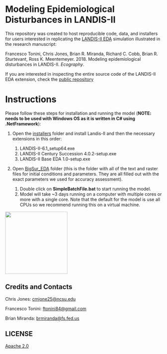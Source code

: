 # Modeling Epidemiological Disturbances in LANDIS-II

This repository was created to host reproducible code, data, and installers for users interested in replicating the [LANDIS-II EDA](http://www.landis-ii.org/extensions) simulation illustrated in the research manuscript:

Francesco Tonini, Chris Jones, Brian R. Miranda, Richard C. Cobb, Brian R. Sturtevant, Ross K. Meentemeyer. 2018. Modeling epidemiological disturbances in LANDIS-II. _Ecography_.

If you are interested in inspecting the entire source code of the LANDIS-II EDA extension, check the [public repository](https://github.com/LANDIS-II-Foundation/Extension-Base-EDA)

# Instructions

Please follow these steps for installation and running the model (__NOTE: needs to be used with Windows OS as it is written in C# using .NetFramework__):

1. Open the [installers](./installers) folder and install Landis-II and then the necessary extensions in this order:

    1. LANDIS-II-6.1_setup64.exe
    2. LANDIS-II Century Succession 4.0.2-setup.exe
    3. LANDIS-II Base EDA 1.0-setup.exe

2.	Open [BigSur_EDA](./BigSur_EDA) folder (this is the folder with all of the text and raster files for initial conditions and parameters. They are all filled out with the exact parameters we used for accuracy assessment).

    1. Double click on __SimpleBatchFile.bat__ to start running the model.
    2. Model will take ~3 days running on a computer with multiple cores or more with a single core. Note that the default for the model is use all CPUs so we recommend running this on a virtual machine.

<img src="img/Fig2.jpg" height="200">

## Credits and Contacts

Chris Jones: <cmjone25@ncsu.edu>

Francesco Tonini: <ftonini84@gmail.com>

Brian Miranda: <brmiranda@fs.fed.us>

## LICENSE

[Apache 2.0](LICENSE)
